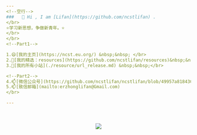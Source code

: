 ```yaml
---
<!--空行-->
###   👋 Hi , I am [Lifan](https://github.com/ncstlifan) .
</br>
⭐学习新思想，争做新青年。⭐
</br>
</br>
<!--Part1-->

1.😄[我的主页](https://ncst.eu.org/) &nbsp;&nbsp; </br>
2.🤔[我的精选：resources](https://github.com/ncstlifan/resources)&nbsp;&nbsp;</br>
3.🤔[我的所有小站](./resource/url_release.md) &nbsp;&nbsp;</br>

<!--Part2-->
4.📫[微信公众号](https://github.com/ncstlifan/ncstlifan/blob/49957a8184306ef62104e005844e4935decaf827/resource/%E5%BE%AE%E4%BF%A1%E5%85%AC%E4%BC%97%E5%8F%B7_%E5%8D%8E%E7%90%86%E5%B9%BC%E7%A8%9A%E5%9B%AD.jpg)&nbsp;&nbsp;
5.📫[致信邮箱](mailto:erzhonglifan@Gmail.com)
</br>

---
```

</br>
</br>
<div align="center"> <img src="https://visitor-badge.glitch.me/badge?page_id=ncstlifan" /> </div>
